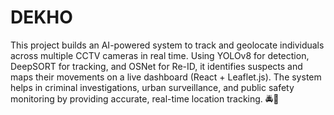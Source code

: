 # DEKHO
This project builds an AI-powered system to track and geolocate individuals across multiple CCTV cameras in real time. Using YOLOv8 for detection, DeepSORT for tracking, and OSNet for Re-ID, it identifies suspects and maps their movements on a live dashboard (React + Leaflet.js). The system helps in criminal investigations, urban surveillance, and public safety monitoring by providing accurate, real-time location tracking. 🚔📍

